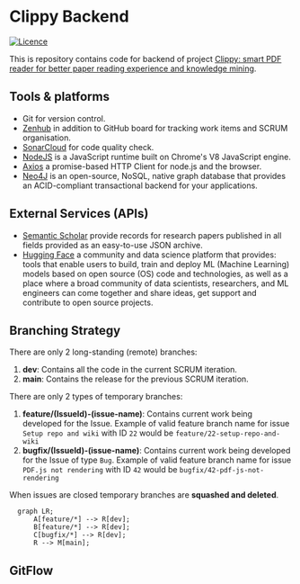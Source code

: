 # Clippy Backend
[![Licence](https://img.shields.io/github/license/Ileriayo/markdown-badges?style=for-the-badge)](./LICENSE)

This is repository contains code for backend of project [Clippy: smart PDF reader for better paper reading experience and knowledge mining](https://conf.researchr.org/track/icse-2023/icse-2023-score-2023#clippy:-smart-pdf-reader-for-better-paper-reading-experience-and-knowledge-mining). 

## Tools & platforms

- Git for version control.
- [Zenhub](https://app.zenhub.com/workspaces/clippy-63600767a63c240a624ccea7/board) in addition to GitHub board for tracking work items and SCRUM organisation.
- [SonarCloud](https://sonarcloud.io/project/overview?id=clippydsdone_clippy-backend) for code quality check.
- [NodeJS](https://nodejs.org/en/) is a JavaScript runtime built on Chrome's V8 JavaScript engine.
- [Axios](https://axios-http.com/docs/intro) a promise-based HTTP Client for node.js and the browser.
- [Neo4J](https://neo4j.com/developer/graph-database/) is an open-source, NoSQL, native graph database that provides an ACID-compliant transactional backend for your applications.

## External Services (APIs)
- [Semantic Scholar](https://www.semanticscholar.org/about) provide records for research papers published in all fields provided as an easy-to-use JSON archive.
- [Hugging Face]() a community and data science platform that provides: tools that enable users to build, train and deploy ML (Machine Learning) models based on open source (OS) code and technologies, as well as a place where a broad community of data scientists, researchers, and ML engineers can come together and share ideas, get support and contribute to open source projects.

## Branching Strategy

There are only 2 long-standing (remote) branches:   

1. **dev**: Contains all the code in the current SCRUM iteration.
2. **main**: Contains the release for the previous SCRUM iteration.

There are only 2 types of temporary branches:

1. **feature/(IssueId)-(issue-name)**: Contains current work being developed for the Issue. Example of valid feature branch name for issue `Setup repo and wiki` with ID `22` would be `feature/22-setup-repo-and-wiki`
2. **bugfix/(IssueId)-(issue-name)**: Contains current work being developed for the Issue of type `Bug`. Example of valid feature branch name for issue `PDF.js not rendering` with ID `42` would be `bugfix/42-pdf-js-not-rendering`

When issues are closed temporary branches are **squashed and deleted**.

```mermaid
  graph LR;
      A[feature/*] --> R[dev];
      B[feature/*] --> R[dev];
      C[bugfix/*] --> R[dev];
      R --> M[main];
```

## GitFlow
